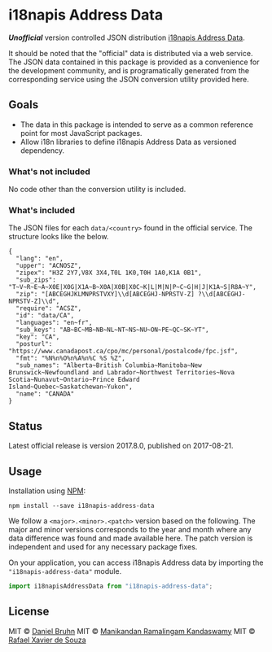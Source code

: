# i18napis Address Data

***Unofficial*** version controlled JSON distribution [i18napis Address Data](http://i18napis.appspot.com/address).

It should be noted that the "official" data is distributed via a web service. The JSON data contained in this package is provided as a convenience for the development community, and is programatically generated from the corresponding service using the JSON conversion utility provided here.

## Goals

- The data in this package is intended to serve as a common reference point for most JavaScript packages.
- Allow i18n libraries to define i18napis Address Data as versioned dependency.

### What's not included

No code other than the conversion utility is included.

### What's included

The JSON files for each `data/<country>` found in the official service. The structure looks like the below.

```
{
  "lang": "en",
  "upper": "ACNOSZ",
  "zipex": "H3Z 2Y7,V8X 3X4,T0L 1K0,T0H 1A0,K1A 0B1",
  "sub_zips": "T~V~R~E~A~X0E|X0G|X1A~B~X0A|X0B|X0C~K|L|M|N|P~C~G|H|J|K1A~S|R8A~Y",
  "zip": "[ABCEGHJKLMNPRSTVXY]\\d[ABCEGHJ-NPRSTV-Z] ?\\d[ABCEGHJ-NPRSTV-Z]\\d",
  "require": "ACSZ",
  "id": "data/CA",
  "languages": "en~fr",
  "sub_keys": "AB~BC~MB~NB~NL~NT~NS~NU~ON~PE~QC~SK~YT",
  "key": "CA",
  "posturl": "https://www.canadapost.ca/cpo/mc/personal/postalcode/fpc.jsf",
  "fmt": "%N%n%O%n%A%n%C %S %Z",
  "sub_names": "Alberta~British Columbia~Manitoba~New Brunswick~Newfoundland and Labrador~Northwest Territories~Nova Scotia~Nunavut~Ontario~Prince Edward Island~Quebec~Saskatchewan~Yukon",
  "name": "CANADA"
}
```

## Status

Latest official release is version 2017.8.0, published on 2017-08-21.

## Usage

Installation using [NPM](https://www.npmjs.com):

```
npm install --save i18napis-address-data
```

We follow a `<major>.<minor>.<patch>` version based on the following. The major and minor versions corresponds to the year and month where any data difference was found and made available here. The patch version is independent and used for any necessary package fixes.

On your application, you can access i18napis Address data by importing the `"i18napis-address-data"` module.

```javascript
import i18napisAddressData from "i18napis-address-data";
```

## License

MIT © [Daniel Bruhn](dwbruhn@gmail.com)
MIT © [Manikandan Ramalingam Kandaswamy](rajavelmani@gmail.com)
MIT © [Rafael Xavier de Souza](http://rafael.xavier.blog.br)
